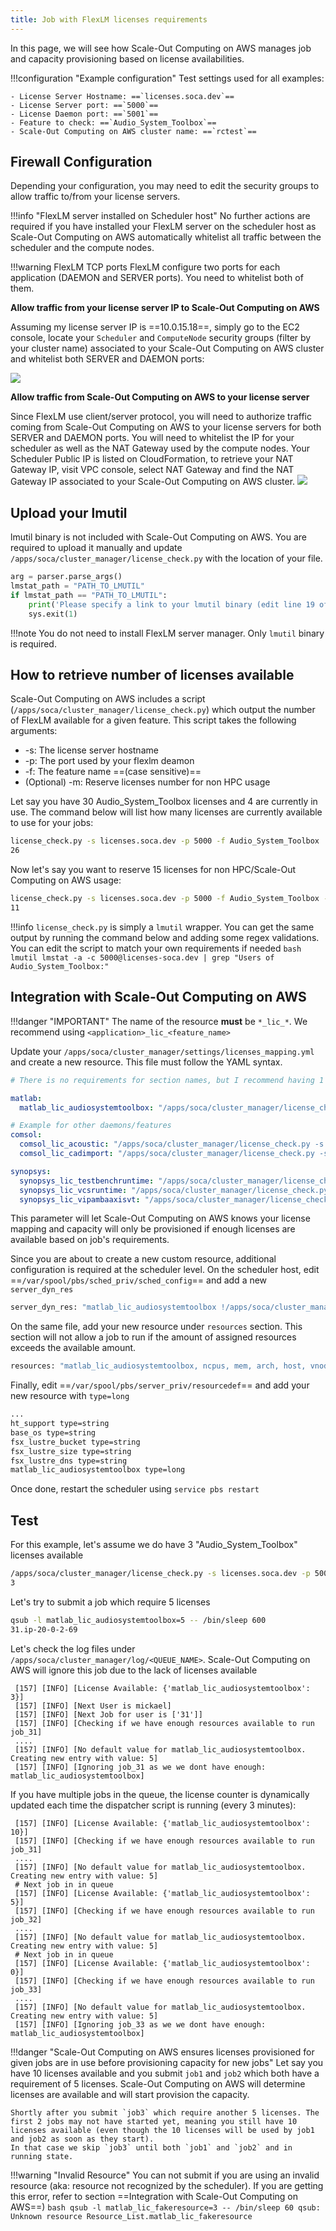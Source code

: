 ```yaml
---
title: Job with FlexLM licenses requirements
---
```


In this page, we will see how Scale-Out Computing on AWS manages job and capacity provisioning based on license availabilities.

!!!configuration "Example configuration"
    Test settings used for all examples:
    
    - License Server Hostname: ==`licenses.soca.dev`==
    - License Server port: ==`5000`==
    - License Daemon port: ==`5001`==
    - Feature to check: ==`Audio_System_Toolbox`==
    - Scale-Out Computing on AWS cluster name: ==`rctest`==



## Firewall Configuration
Depending your configuration, you may need to edit the security groups to allow traffic to/from your license servers.

!!!info "FlexLM server installed on Scheduler host"
    No further actions are required if you have installed your FlexLM server on the scheduler host as Scale-Out Computing on AWS automatically whitelist all traffic between the scheduler and the compute nodes.

!!!warning FlexLM TCP ports
    FlexLM configure two ports for each application (DAEMON and SERVER ports). You need to whitelist both of them.

**Allow traffic from your license server IP to Scale-Out Computing on AWS**

Assuming my license server IP is ==10.0.15.18==, simply go to the EC2 console, locate your `Scheduler` and `ComputeNode` security groups (filter by your cluster name) associated to your Scale-Out Computing on AWS cluster and whitelist both SERVER and DAEMON ports:

![](../imgs/flexlm-1.png)

**Allow traffic from Scale-Out Computing on AWS to your license server**

Since FlexLM use client/server protocol, you will need to authorize traffic coming from Scale-Out Computing on AWS to your license servers for both SERVER and DAEMON ports. You will need to whitelist the IP for your scheduler as well as the NAT Gateway used by the compute nodes.
Your Scheduler Public IP is listed on CloudFormation, to retrieve your NAT Gateway IP, visit VPC console, select NAT Gateway and find the NAT Gateway IP associated to your Scale-Out Computing on AWS cluster.
![](../imgs/flexlm-2.png)

## Upload your lmutil

lmutil binary is not included with Scale-Out Computing on AWS. You are required to upload it manually and update `/apps/soca/cluster_manager/license_check.py` with the location of your file.

```python hl_lines="2"
arg = parser.parse_args()
lmstat_path = "PATH_TO_LMUTIL"
if lmstat_path == "PATH_TO_LMUTIL":
    print('Please specify a link to your lmutil binary (edit line 19 of this file')
    sys.exit(1)
```
!!!note 
    You do not need to install FlexLM server manager. Only `lmutil` binary is required.
## How to retrieve number of licenses available
Scale-Out Computing on AWS includes a script (`/apps/soca/cluster_manager/license_check.py`) which output the number of FlexLM available for a given feature. This script takes the following arguments:
    
- -s: The license server hostname
- -p: The port used by your flexlm deamon
- -f: The feature name ==(case sensitive)==
- (Optional) -m: Reserve licenses number for non HPC usage
    
Let say you have 30 Audio_System_Toolbox licenses and 4 are currently in use. The command below will list how many licenses are currently available to use for your jobs:
```bash
license_check.py -s licenses.soca.dev -p 5000 -f Audio_System_Toolbox
26
```
Now let's say you want to reserve 15 licenses for non HPC/Scale-Out Computing on AWS usage:
```bash
license_check.py -s licenses.soca.dev -p 5000 -f Audio_System_Toolbox -m 15 
11
```

!!!info 
    `license_check.py` is simply a `lmutil` wrapper. You can get the same output by running the command below and adding some regex validations. You can edit the script to match your own requirements if needed
    ```bash
    lmutil lmstat -a -c 5000@licenses-soca.dev | grep "Users of Audio_System_Toolbox:"
    ```

## Integration with Scale-Out Computing on AWS

!!!danger "IMPORTANT"
    The name of the resource **must** be `*_lic_*`. We recommend using `<application>_lic_<feature_name>`

Update your `/apps/soca/cluster_manager/settings/licenses_mapping.yml` and create a new resource. This file must follow the YAML syntax. 

```yaml hl_lines="4"
# There is no requirements for section names, but I recommend having 1 section = 1 application

matlab:
  matlab_lic_audiosystemtoolbox: "/apps/soca/cluster_manager/license_check.py -s licenses.soca.dev -p 5000 -f Audio_System_Toolbox"

# Example for other daemons/features
comsol:
  comsol_lic_acoustic: "/apps/soca/cluster_manager/license_check.py -s licenses.soca.dev -p 27718 -f ACOUSTICS"
  comsol_lic_cadimport: "/apps/soca/cluster_manager/license_check.py -s licenses.soca.dev -p 27718 -f CADIMPORT"

synopsys:
  synopsys_lic_testbenchruntime: "/apps/soca/cluster_manager/license_check.py -s licenses.soca.dev -p 27020 -f VT_TestbenchRuntime"
  synopsys_lic_vcsruntime: "/apps/soca/cluster_manager/license_check.py -s licenses.soca.dev -p 27020 -f VCSRuntime_Net"
  synopsys_lic_vipambaaxisvt: "/apps/soca/cluster_manager/license_check.py -s licenses.soca.dev -p 27020 -f VIP-AMBA-AXI-SVT"
```

This parameter will let Scale-Out Computing on AWS knows your license mapping and capacity will only be provisioned if enough licenses are available based on job's requirements.
    
Since you are about to create a new custom resource, additional configuration is required at the scheduler level.
On the scheduler host, edit ==`/var/spool/pbs/sched_priv/sched_config`== and add a new `server_dyn_res`

```bash
server_dyn_res: "matlab_lic_audiosystemtoolbox !/apps/soca/cluster_manager/license_check.py -s licenses.soca.dev -p 5000 -f Audio_System_Toolbox"
```

On the same file, add your new resource under `resources` section. This section will not allow a job to run if the amount of assigned resources exceeds the available amount.

```bash
resources: "matlab_lic_audiosystemtoolbox, ncpus, mem, arch, host, vnode, aoe, eoe, compute_node"
```

Finally, edit ==`/var/spool/pbs/server_priv/resourcedef`== and add your new resource with `type=long`

```bash hl_lines="7"
...
ht_support type=string
base_os type=string
fsx_lustre_bucket type=string
fsx_lustre_size type=string
fsx_lustre_dns type=string
matlab_lic_audiosystemtoolbox type=long
```

Once done, restart the scheduler using `service pbs restart`
 
## Test 

For this example, let's assume we do have 3 "Audio_System_Toolbox" licenses available
```bash
/apps/soca/cluster_manager/license_check.py -s licenses.soca.dev -p 5000 -f Audio_System_Toolbox
3
```

Let's try to submit a job which require 5 licenses

```bash
qsub -l matlab_lic_audiosystemtoolbox=5 -- /bin/sleep 600
31.ip-20-0-2-69
```

Let's check the log files under `/apps/soca/cluster_manager/log/<QUEUE_NAME>`. Scale-Out Computing on AWS will ignore this job due to the lack of licenses available

```text hl_lines="1 6 7"
 [157] [INFO] [License Available: {'matlab_lic_audiosystemtoolbox': 3}]
 [157] [INFO] [Next User is mickael]
 [157] [INFO] [Next Job for user is ['31']]
 [157] [INFO] [Checking if we have enough resources available to run job_31]
 ....
 [157] [INFO] [No default value for matlab_lic_audiosystemtoolbox. Creating new entry with value: 5]
 [157] [INFO] [Ignoring job_31 as we we dont have enough: matlab_lic_audiosystemtoolbox]
```

If you have multiple jobs in the queue, the license counter is dynamically updated each time the dispatcher script is running (every 3 minutes):
```text hl_lines="1 6 11"
 [157] [INFO] [License Available: {'matlab_lic_audiosystemtoolbox': 10}]
 [157] [INFO] [Checking if we have enough resources available to run job_31]
 ....
 [157] [INFO] [No default value for matlab_lic_audiosystemtoolbox. Creating new entry with value: 5]
 # Next job in in queue
 [157] [INFO] [License Available: {'matlab_lic_audiosystemtoolbox': 5}]
 [157] [INFO] [Checking if we have enough resources available to run job_32]
 ....
 [157] [INFO] [No default value for matlab_lic_audiosystemtoolbox. Creating new entry with value: 5]
 # Next job in in queue
 [157] [INFO] [License Available: {'matlab_lic_audiosystemtoolbox': 0}]
 [157] [INFO] [Checking if we have enough resources available to run job_33]
 ....
 [157] [INFO] [No default value for matlab_lic_audiosystemtoolbox. Creating new entry with value: 5]
 [157] [INFO] [Ignoring job_33 as we we dont have enough: matlab_lic_audiosystemtoolbox]
```

!!!danger "Scale-Out Computing on AWS ensures licenses provisioned for given jobs are in use before provisioning capacity for new jobs"
    Let say you have 10 licenses available and you submit `job1` and `job2` which both have a requirement of 5 licenses. Scale-Out Computing on AWS will determine licenses are available and will start provision the capacity. 
    
    Shortly after you submit `job3` which require another 5 licenses. The first 2 jobs may not have started yet, meaning you still have 10 licenses available (even though the 10 licenses will be used by job1 and job2 as soon as they start). 
    In that case we skip `job3` until both `job1` and `job2` and in running state.
    

!!!warning "Invalid Resource"
    You can not submit if you are using an invalid resource (aka: resource not recognized by the scheduler). If you are getting this error, refer to section ==Integration with Scale-Out Computing on AWS==)
    ```bash
    qsub -l matlab_lic_fakeresource=3 -- /bin/sleep 60
    qsub: Unknown resource Resource_List.matlab_lic_fakeresource
    ```
